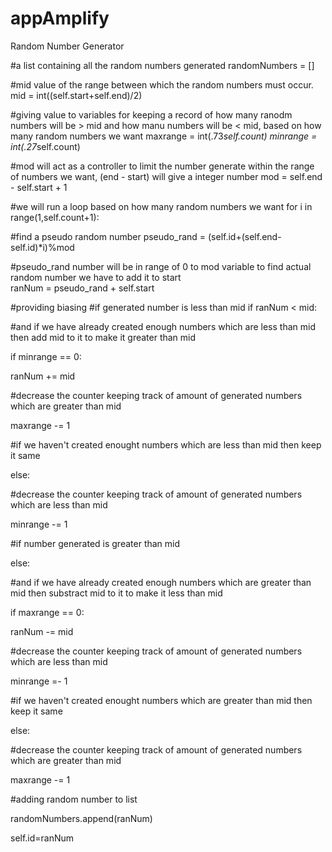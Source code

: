 # appAmplify
Random Number Generator

#a list containing all the random numbers generated
randomNumbers = []



#mid value of the range between which the random numbers must occur.
mid = int((self.start+self.end)/2)



#giving value to variables for keeping a record of how many ranodm numbers will be > mid and how manu numbers will be < mid, based on how many random numbers we want
maxrange = int(.73*self.count)
minrange = int(.27*self.count)
        
        
        
#mod will act as a controller to limit the number generate within the range of numbers we want, (end - start) will give a integer number
mod = self.end - self.start + 1

#we will run a loop based on how many random numbers we want
for i in range(1,self.count+1):


#find a pseudo random number
pseudo_rand = (self.id+(self.end-self.id)*i)%mod

#pseudo_rand number will be in range of 0 to mod variable to find actual random number we have to add it to start\
ranNum = pseudo_rand + self.start

#providing biasing
#if generated number is less than mid
if ranNum < mid:

#and if we have already created enough numbers which are less than mid then add mid to it to make it greater than mid

if minrange == 0:

ranNum += mid

#decrease the counter keeping track of amount of generated numbers which are greater than mid 

maxrange -= 1

#if we haven't created enought numbers which are less than mid then keep it same

else:

#decrease the counter keeping track of amount of generated numbers which are less than mid 

minrange -= 1

#if number generated is greater than mid

else:

#and if we have already created enough numbers which are greater than mid then substract mid to it to make it less than mid

if maxrange == 0:

ranNum -= mid

#decrease the counter keeping track of amount of generated numbers which are less than mid

minrange =- 1

#if we haven't created enought numbers which are greater than mid then keep it same

else:

#decrease the counter keeping track of amount of generated numbers which are greater than mid

maxrange -= 1

#adding random number to list

randomNumbers.append(ranNum)

self.id=ranNum
